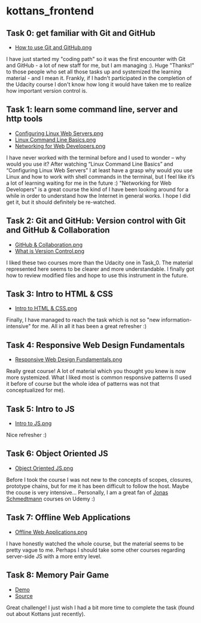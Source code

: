# kottans_frontend

## Task 0: get familiar with Git and GitHub
* [How to use Git and GitHub.png](https://github.com/serhii-r/kottans_frontend/blob/master/Task_0/How%20to%20use%20Git%20and%20GitHub.png)

I have just started my "coding path" so it was the first encounter with 
Git and GitHub - a lot of new staff for me, but I am managing :).
Huge "Thanks!" to those people who set all those tasks up and systemized 
the learning material - and I mean it. Frankly, if I hadn't participated in 
the completion of the Udacity course I don't know how long it would have taken me
to realize how important version control is.

## Task 1: learn some command line, server and http tools
* [Configuring Linux Web Servers.png](https://github.com/serhii-r/kottans_frontend/blob/master/Task_1/Configuring%20Linux%20Web%20Servers.png)
* [Linux Command Line Basics.png](https://github.com/serhii-r/kottans_frontend/blob/master/Task_1/Linux%20Command%20Line%20Basics.png)
* [Networking for Web Developers.png](https://github.com/serhii-r/kottans_frontend/blob/master/Task_1/Networking%20for%20Web%20Developers.png)

I have never worked with the terminal before and I used to wonder – why would
you use it? After watching “Linux Command Line Basics” and “Configuring Linux Web Servers” 
I at least have a grasp why would you use Linux and how to work with shell commands 
in the terminal, but I feel like it’s a lot of learning waiting for me in the future :)
"Networking for Web Developers" is a great course the kind of I have been looking 
around for a while in order to understand how the Internet in general works. I hope 
I did get it, but it should definitely be re-watched.

## Task 2: Git and GitHub: Version control with Git and GitHub & Collaboration
* [GitHub & Collaboration.png](https://github.com/serhii-r/kottans_frontend/blob/master/Task_2/GitHub%20%26%20Collaboration.png)
* [What is Version Control.png](https://github.com/serhii-r/kottans_frontend/blob/master/Task_2/What%20is%20Version%20Control.png)

I liked these two courses more than the Udacity one in Task_0. The material represented here 
seems to be clearer and more understandable. I finally got how to review modified files and
hope to use this instrument in the future.

## Task 3: Intro to HTML & CSS
* [Intro to HTML & CSS.png](https://github.com/serhii-r/kottans_frontend/blob/master/Task_3/Intro%20to%20HTML%20%26%20CSS.png)

Finally, I have managed to reach the task which is not so "new information-intensive" for me. All in all it has been a great refresher :)

## Task 4: Responsive Web Design Fundamentals
* [Responsive Web Design Fundamentals.png](https://github.com/serhii-r/kottans_frontend/blob/master/Task_4/Responsive%20Web%20Design%20Fundamentals.png)

Really great course! A lot of material which you thought you knew is now more systemized. What I liked 
most is common responsive patterns (I used it before of course but the whole idea of patterns was
not that conceptualized for me).

## Task 5: Intro to JS
* [Intro to JS.png](https://github.com/serhii-r/kottans_frontend/blob/master/Task_5/Intro%20to%20JavaScript.png)

Nice refresher :)

## Task 6: Object Oriented JS
* [Object Oriented JS.png](https://github.com/serhii-r/kottans_frontend/blob/master/Task_6/Object%20Oriented%20JS.png)

Before I took the course I was not new to the concepts of scopes, closures, prototype chains, but for me
it has been difficult to follow the host. Maybe the couse is very intensive... Personally, I am a great fan of [Jonas Schmedtmann](https://www.udemy.com/the-complete-javascript-course/) courses on Udemy :)

## Task 7: Offline Web Applications
* [Offline Web Applications.png](https://github.com/serhii-r/kottans_frontend/blob/master/Task_7/Offline%20Web%20Applications.png)

I have honestly watched the whole course, but the material seems to be pretty vague to me. Perhaps I should
take some other courses regarding server-side JS with a more entry level.

## Task 8: Memory Pair Game
* [Demo](https://serhii-r.github.io)
* [Source](https://github.com/serhii-r/kottans_frontend/tree/master/Task_8)

Great challenge! I just wish I had a bit more time to complete the task (found out about Kottans just recently).

